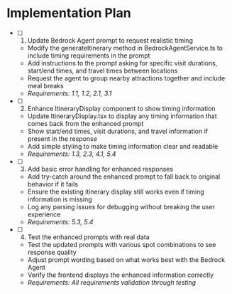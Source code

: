 # Implementation Plan

- [ ] 1. Update Bedrock Agent prompt to request realistic timing
  - Modify the generateItinerary method in BedrockAgentService.ts to include timing requirements in the prompt
  - Add instructions to the prompt asking for specific visit durations, start/end times, and travel times between locations
  - Request the agent to group nearby attractions together and include meal breaks
  - _Requirements: 1.1, 1.2, 2.1, 3.1_

- [ ] 2. Enhance ItineraryDisplay component to show timing information
  - Update ItineraryDisplay.tsx to display any timing information that comes back from the enhanced prompt
  - Show start/end times, visit durations, and travel information if present in the response
  - Add simple styling to make timing information clear and readable
  - _Requirements: 1.3, 2.3, 4.1, 5.4_

- [ ] 3. Add basic error handling for enhanced responses
  - Add try-catch around the enhanced prompt to fall back to original behavior if it fails
  - Ensure the existing itinerary display still works even if timing information is missing
  - Log any parsing issues for debugging without breaking the user experience
  - _Requirements: 5.3, 5.4_

- [ ] 4. Test the enhanced prompts with real data
  - Test the updated prompts with various spot combinations to see response quality
  - Adjust prompt wording based on what works best with the Bedrock Agent
  - Verify the frontend displays the enhanced information correctly
  - _Requirements: All requirements validation through testing_